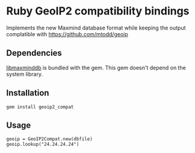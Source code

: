 # Ruby GeoIP2 compatibility bindings

Implements the new Maxmind database format while keeping the output
complatible with https://github.com/mtodd/geoip

## Dependencies

[libmaxminddb](https://github.com/maxmind/libmaxminddb) is bundled with the gem.
This gem doesn't depend on the system library.

## Installation

`gem install geoip2_compat`

## Usage

```
geoip = GeoIP2Compat.new(dbfile)
geoip.lookup("24.24.24.24")
```
